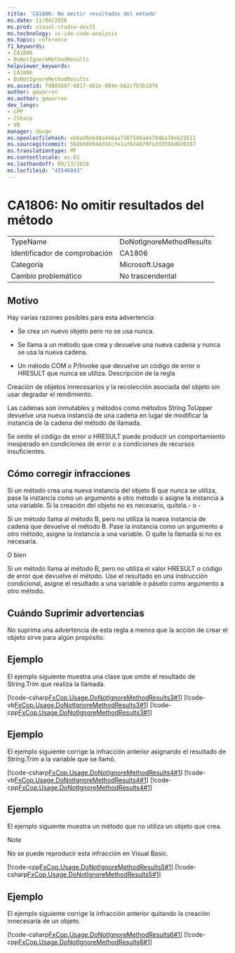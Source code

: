 ```yaml
---
title: 'CA1806: No omitir resultados del método'
ms.date: 11/04/2016
ms.prod: visual-studio-dev15
ms.technology: vs-ide-code-analysis
ms.topic: reference
f1_keywords:
- CA1806
- DoNotIgnoreMethodResults
helpviewer_keywords:
- CA1806
- DoNotIgnoreMethodResults
ms.assetid: fd805687-0817-481e-804e-b62cfb3b1076
author: gewarren
ms.author: gewarren
dev_langs:
- CPP
- CSharp
- VB
manager: douge
ms.openlocfilehash: ebbad9eb48a448aa756f580ade794ba70eb25611
ms.sourcegitcommit: 568bb0b944d16cfe1af624879fa3d3594d020187
ms.translationtype: MT
ms.contentlocale: es-ES
ms.lasthandoff: 09/13/2018
ms.locfileid: "45546843"
---
```

# <a name="ca1806-do-not-ignore-method-results"></a>CA1806: No omitir resultados del método

|||
|-|-|
|TypeName|DoNotIgnoreMethodResults|
|Identificador de comprobación|CA1806|
|Categoría|Microsoft.Usage|
|Cambio problemático|No trascendental|

## <a name="cause"></a>Motivo

Hay varias razones posibles para esta advertencia:

- Se crea un nuevo objeto pero no se usa nunca.

- Se llama a un método que crea y devuelve una nueva cadena y nunca se usa la nueva cadena.

- Un método COM o P/Invoke que devuelve un código de error o HRESULT que nunca se utiliza. Descripción de la regla

Creación de objetos innecesarios y la recolección asociada del objeto sin usar degradar el rendimiento.

Las cadenas son inmutables y métodos como métodos String.ToUpper devuelve una nueva instancia de una cadena en lugar de modificar la instancia de la cadena del método de llamada.

Se omite el código de error o HRESULT puede producir un comportamiento inesperado en condiciones de error o a condiciones de recursos insuficientes.

## <a name="how-to-fix-violations"></a>Cómo corregir infracciones
 Si un método crea una nueva instancia del objeto B que nunca se utiliza, pase la instancia como un argumento a otro método o asigne la instancia a una variable. Si la creación del objeto no es necesario, quítela.- o -

 Si un método llama al método B, pero no utiliza la nueva instancia de cadena que devuelve el método B. Pase la instancia como un argumento a otro método, asigne la instancia a una variable. O quite la llamada si no es necesaria.

 O bien

 Si un método llama al método B, pero no utiliza el valor HRESULT o código de error que devuelve el método. Use el resultado en una instrucción condicional, asigne el resultado a una variable o páselo como argumento a otro método.

## <a name="when-to-suppress-warnings"></a>Cuándo Suprimir advertencias
 No suprima una advertencia de esta regla a menos que la acción de crear el objeto sirve para algún propósito.

## <a name="example"></a>Ejemplo
 El ejemplo siguiente muestra una clase que omite el resultado de String.Trim que realiza la llamada.

 [!code-csharp[FxCop.Usage.DoNotIgnoreMethodResults3#1](../code-quality/codesnippet/CSharp/ca1806-do-not-ignore-method-results_1.cs)]
 [!code-vb[FxCop.Usage.DoNotIgnoreMethodResults3#1](../code-quality/codesnippet/VisualBasic/ca1806-do-not-ignore-method-results_1.vb)]
 [!code-cpp[FxCop.Usage.DoNotIgnoreMethodResults3#1](../code-quality/codesnippet/CPP/ca1806-do-not-ignore-method-results_1.cpp)]

## <a name="example"></a>Ejemplo
 El ejemplo siguiente corrige la infracción anterior asignando el resultado de String.Trim a la variable que se llamó.

 [!code-csharp[FxCop.Usage.DoNotIgnoreMethodResults4#1](../code-quality/codesnippet/CSharp/ca1806-do-not-ignore-method-results_2.cs)]
 [!code-vb[FxCop.Usage.DoNotIgnoreMethodResults4#1](../code-quality/codesnippet/VisualBasic/ca1806-do-not-ignore-method-results_2.vb)]
 [!code-cpp[FxCop.Usage.DoNotIgnoreMethodResults4#1](../code-quality/codesnippet/CPP/ca1806-do-not-ignore-method-results_2.cpp)]

## <a name="example"></a>Ejemplo
 El ejemplo siguiente muestra un método que no utiliza un objeto que crea.

> [!NOTE]
> No se puede reproducir esta infracción en Visual Basic.

 [!code-cpp[FxCop.Usage.DoNotIgnoreMethodResults5#1](../code-quality/codesnippet/CPP/ca1806-do-not-ignore-method-results_3.cpp)]
 [!code-csharp[FxCop.Usage.DoNotIgnoreMethodResults5#1](../code-quality/codesnippet/CSharp/ca1806-do-not-ignore-method-results_3.cs)]

## <a name="example"></a>Ejemplo
 El ejemplo siguiente corrige la infracción anterior quitando la creación innecesaria de un objeto.

 [!code-csharp[FxCop.Usage.DoNotIgnoreMethodResults6#1](../code-quality/codesnippet/CSharp/ca1806-do-not-ignore-method-results_4.cs)]
 [!code-cpp[FxCop.Usage.DoNotIgnoreMethodResults6#1](../code-quality/codesnippet/CPP/ca1806-do-not-ignore-method-results_4.cpp)]

<!-- Examples don't exist for the below... -->
<!--
## Example
 The following example shows a method that ignores the error code that the native method GetShortPathName returns.

## Example
 The following example fixes the previous violation by checking the error code and throwing an exception when the call fails.
-->